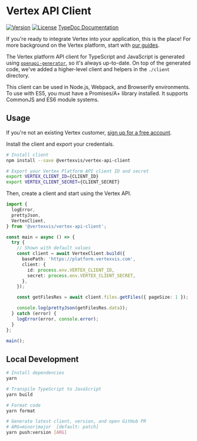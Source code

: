 # Vertex API Client

[![Version](https://img.shields.io/npm/v/@vertexvis/vertex-api-client.svg)](https://www.npmjs.com/package/@vertexvis/vertex-api-client)
[![License](https://img.shields.io/npm/l/@vertexvis/vertex-api-client.svg)](https://github.com/Vertexvis/vertex-api-client/blob/master/LICENSE) [TypeDoc Documentation](https://vertexvis.github.io/vertex-api-client-ts/)

If you're ready to integrate Vertex into your application, this is the place! For more background on the Vertex platform, start with [our guides](https://developer.vertexvis.com/docs/guides).

The Vertex platform API client for TypeScript and JavaScript is generated using [`openapi-generator`](https://github.com/OpenAPITools/openapi-generator), so it's always up-to-date. On top of the generated code, we've added a higher-level client and helpers in the `./client` directory.

This client can be used in Node.js, Webpack, and Browserify environments. To use with ES5, you must have a Promises/A+ library installed. It supports CommonJS and ES6 module systems.

## Usage

If you're not an existing Vertex customer, [sign up for a free account](https://aws.amazon.com/marketplace/pp/B08PP264Z1?stl=true).

Install the client and export your credentials.

```bash
# Install client
npm install --save @vertexvis/vertex-api-client

# Export your Vertex Platform API client ID and secret
export VERTEX_CLIENT_ID={CLIENT_ID}
export VERTEX_CLIENT_SECRET={CLIENT_SECRET}
```

Then, create a client and start using the Vertex API.

```ts
import {
  logError,
  prettyJson,
  VertexClient,
} from '@vertexvis/vertex-api-client';

const main = async () => {
  try {
    // Shown with default values
    const client = await VertexClient.build({
      basePath: 'https://platform.vertexvis.com',
      client: {
        id: process.env.VERTEX_CLIENT_ID,
        secret: process.env.VERTEX_CLIENT_SECRET,
      },
    });

    const getFilesRes = await client.files.getFiles({ pageSize: 1 });

    console.log(prettyJson(getFilesRes.data));
  } catch (error) {
    logError(error, console.error);
  }
};

main();
```

## Local Development

```bash
# Install dependencies
yarn

# Transpile TypeScript to JavaScript
yarn build

# Format code
yarn format

# Generate latest client, version, and open GitHub PR
# ARG=minor|major  [default: patch]
yarn push:version [ARG]
```
